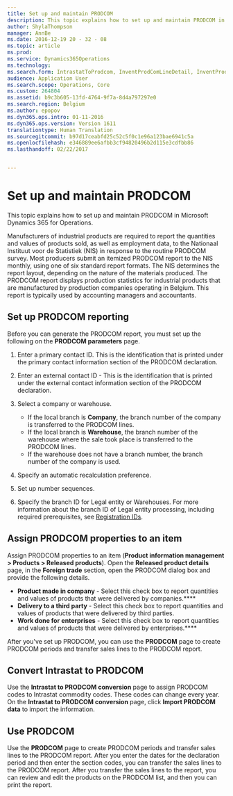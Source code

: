 ```yaml
---
title: Set up and maintain PRODCOM
description: This topic explains how to set up and maintain PRODCOM in Microsoft Dynamics 365 for Operations.
author: ShylaThompson
manager: AnnBe
ms.date: 2016-12-19 20 - 32 - 08
ms.topic: article
ms.prod: 
ms.service: Dynamics365Operations
ms.technology: 
ms.search.form: IntrastatToProdcom, InventProdComLineDetail, InventProdComLineWithCode, InventProdComParameters, InventProdComTable
audience: Application User
ms.search.scope: Operations, Core
ms.custom: 264804
ms.assetid: b9c3b605-13fd-4764-9f7a-8d4a797297e0
ms.search.region: Belgium
ms.author: epopov
ms.dyn365.ops.intro: 01-11-2016
ms.dyn365.ops.version: Version 1611
translationtype: Human Translation
ms.sourcegitcommit: b97d17ceabfd25c52c5f0c1e96a123bae6941c5a
ms.openlocfilehash: e346889ee6afbb3cf94820496b2d115e3cdfbb86
ms.lasthandoff: 02/22/2017


---
```


# <a name="set-up-and-maintain-prodcom"></a>Set up and maintain PRODCOM

This topic explains how to set up and maintain PRODCOM in Microsoft Dynamics 365 for Operations. 

Manufacturers of industrial products are required to report the quantities and values of products sold, as well as employment data, to the Nationaal Instituut voor de Statistiek (NIS) in response to the routine PRODCOM survey. Most producers submit an itemized PRODCOM report to the NIS monthly, using one of six standard report formats. The NIS determines the report layout, depending on the nature of the materials produced. The PRODCOM report displays production statistics for industrial products that are manufactured by production companies operating in Belgium. This report is typically used by accounting managers and accountants.

## <a name="set-up-prodcom-reporting"></a>Set up PRODCOM reporting
Before you can generate the PRODCOM report, you must set up the following on the **PRODCOM parameters** page.

1.  Enter a primary contact ID. This is the identification that is printed under the primary contact information section of the PRODCOM declaration.
2.  Enter an external contact ID - This is the identification that is printed under the external contact information section of the PRODCOM declaration.
3.  Select a company or warehouse.
    -   If the local branch is **Company**, the branch number of the company is transferred to the PRODCOM lines.
    -   If the local branch is **Warehouse**, the branch number of the warehouse where the sale took place is transferred to the PRODCOM lines.
    -   If the warehouse does not have a branch number, the branch number of the company is used.

4.  Specify an automatic recalculation preference.
5.  Set up number sequences.
6.  Specify the branch ID for Legal entity or Warehouses. For more information about the branch ID of Legal entity processing, including required prerequisites, see [Registration IDs](registration-ids.md).

## <a name="assign-prodcom-properties-to-an-item"></a>Assign PRODCOM properties to an item
Assign PRODCOM properties to an item (**Product information management &gt; Products &gt; Released products**). Open the **Released product details** page, in the **Foreign trade** section, open the PRODCOM dialog box and provide the following details.

-   **Product made in company** - Select this check box to report quantities and values of products that were delivered by companies.****
-   **Delivery to a third party** - Select this check box to report quantities and values of products that were delivered by third parties.
-   **Work done for** **enterprises** - Select this check box to report quantities and values of products that were delivered by enterprises.****

After you've set up PRODCOM, you can use the **PRODCOM** page to create PRODCOM periods and transfer sales lines to the PRODCOM report.

## <a name="convert-intrastat-to-prodcom"></a>Convert Intrastat to PRODCOM
Use the **Intrastat to PRODCOM conversion** page to assign PRODCOM codes to Intrastat commodity codes. These codes can change every year. On the **Intrastat to PRODCOM conversion** page, click **Import PRODCOM data** to import the information.

## <a name="use-prodcom"></a>Use PRODCOM
Use the **PRODCOM** page to create PRODCOM periods and transfer sales lines to the PRODCOM report. After you enter the dates for the declaration period and then enter the section codes, you can transfer the sales lines to the PRODCOM report. After you transfer the sales lines to the report, you can review and edit the products on the PRODCOM list, and then you can print the report.


